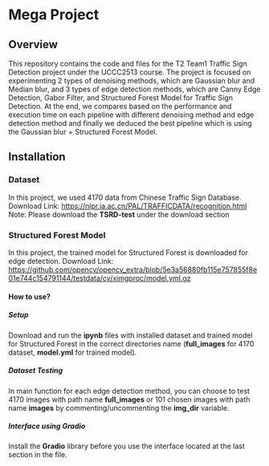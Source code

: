 # Mega Project
## Overview
This repository contains the code and files for the T2 Team1 Traffic Sign Detection project under the UCCC2513 course. The project is focused on experimenting 2 types of denoising methods, which are Gaussian blur and Median blur, and 3 types of edge detection methods, which are Canny Edge Detection, Gabor Filter, and Structured Forest Model for Traffic Sign Detection. At the end, we compares based on the performance and execution time on each pipeline with different denoising method and edge detection method and finally we deduced the best pipeline which is using the Gaussian blur + Structured Forest Model.
## Installation
### Dataset
In this project, we used 4170 data from Chinese Traffic Sign Database.
Download Link: https://nlpr.ia.ac.cn/PAL/TRAFFICDATA/recognition.html
Note: Please download the **TSRD-test** under the download section
### Structured Forest Model
In this project, the trained model for Structured Forest is downloaded for edge detection.
Download Link: https://github.com/opencv/opencv_extra/blob/5e3a56880fb115e757855f8e01e744c154791144/testdata/cv/ximgproc/model.yml.gz
#### How to use?
##### Setup
Download and run the **ipynb** files with installed dataset and trained model for Structured Forest in the correct directories name (**full_images** for 4170 dataset, **model.yml** for trained model).
##### Dataset Testing
In main function for each edge detection method, you can choose to test 4170 images with path name **full_images** or 101 chosen images with path name **images** by commenting/uncommenting the **img_dir** variable.
##### Interface using Gradio
Install the **Gradio** library before you use the interface located at the last section in the file.

